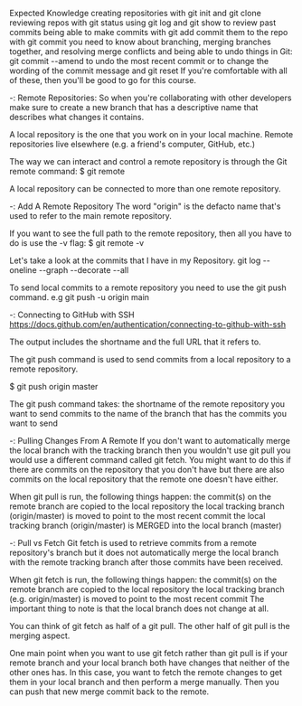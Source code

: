 Expected Knowledge
creating repositories with git init and git clone
reviewing repos with git status
using git log and git show to review past commits
being able to make commits with git add
commit them to the repo with git commit
you need to know about branching, merging branches together, and resolving merge conflicts
and being able to undo things in Git:
    git commit --amend to undo the most recent commit or to change the wording of the commit message
    and git reset If you're comfortable with all of these, then you'll be good to go for this course.

-: Remote Repositories:
So when you're collaborating with other developers make sure to create a new branch that has a descriptive name that describes what changes it contains.

A local repository is the one that you work on in your local machine. Remote repositories live elsewhere (e.g. a friend's computer, GitHub, etc.)

The way we can interact and control a remote repository is through the Git remote command:
$ git remote

A local repository can be connected to more than one remote repository.

-: Add A Remote Repository
The word "origin" is the defacto name that's used to refer to the main remote repository.

If you want to see the full path to the remote repository, then all you have to do is use the -v flag:
$ git remote -v


Let's take a look at the commits that I have in my Repository.
git log --oneline --graph --decorate --all

To send local commits to a remote repository you need to use the git push command.
e.g
git push -u origin main

-: Connecting to GitHub with SSH
https://docs.github.com/en/authentication/connecting-to-github-with-ssh

The output includes the shortname and the full URL that it refers to.

The git push command is used to send commits from a local repository to a remote repository.

$ git push origin master

The git push command takes:
the shortname of the remote repository you want to send commits to
the name of the branch that has the commits you want to send

-: Pulling Changes From A Remote
If you don't want to automatically merge the local branch with the tracking branch then you wouldn't use git pull you would use a different command called git fetch. You might want to do this if there are commits on the repository that you don't have but there are also commits on the local repository that the remote one doesn't have either.

When git pull is run, the following things happen:
    the commit(s) on the remote branch are copied to the local repository
    the local tracking branch (origin/master) is moved to point to the most recent commit
    the local tracking branch (origin/master) is MERGED into the local branch (master)

-: Pull vs Fetch
Git fetch is used to retrieve commits from a remote repository's branch but it does not automatically merge the local branch with the remote tracking branch after those commits have been received.

When git fetch is run, the following things happen:
    the commit(s) on the remote branch are copied to the local repository
    the local tracking branch (e.g. origin/master) is moved to point to the most recent commit
    The important thing to note is that the local branch does not change at all.

You can think of git fetch as half of a git pull. The other half of git pull is the merging aspect.

One main point when you want to use git fetch rather than git pull is if your remote branch and your local branch both have changes that neither of the other ones has. In this case, you want to fetch the remote changes to get them in your local branch and then perform a merge manually. Then you can push that new merge commit back to the remote.


